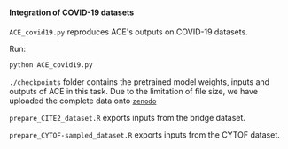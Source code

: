 #### Integration of COVID-19 datasets

`ACE_covid19.py` reproduces ACE's outputs on COVID-19 datasets. 

Run: 
```Python
python ACE_covid19.py
```

`./checkpoints` folder contains the pretrained model weights, inputs and outputs of ACE in this task. Due to the limitation of file size, we have uploaded the complete data onto [`zenodo`](https://zenodo.org/records/10035793)

`prepare_CITE2_dataset.R` exports inputs from the bridge dataset.

`prepare_CYTOF-sampled_dataset.R` exports inputs from the CYTOF dataset. 




